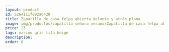 ```yaml
---
layout: product
id: 5264111f892a6420
title: Zapatilla de casa felpa abierta delante y atrás plana 
image: img/productos/zapatilla señora verano/Zapatilla de casa felpa abierta delante y atrás plana =23 =marino gris lila beige.webp
price: 23 
tags: marino gris lila beige
description: 
order: 0
---
```

